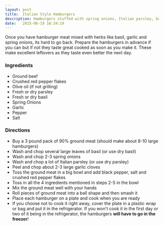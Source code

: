 ```yaml
---
layout: post
title:  Italian Style Hamburgers
description: Hamburgers stuffed with spring onions, Italian parsley, basil and garlic.
date:   2015-06-19 16:34:19
---
```


Once you have hamburger meat mixed with herbs like basil, garlic and spring onions, its hard to go back. Prepare the hamburgers in advance if you can but if not they taste great cooked as soon as you make it. These make excellent leftovers as they taste even better the next day.

### Ingredients

- Ground beef
- Crushed red pepper flakes
- Olive oil (if not grilling)
- Fresh or dry parsley
- Fresh or dry basil
- Spring Onions
- Garlic
- Pepper
- Salt

### Directions

- Buy a 3 pound pack of 90% ground meat (should make about 8-10 large hamburgers)
- Wash and chop several large leaves of basil (or use dry basil)
- Wash and chop 2-3 spring onions
- Wash and chop a lot of Italian parsley (or use dry parsley)
- Peel and chop about 2-3 large garlic cloves
- Toss the ground meat in a big bowl and add black pepper, salt and crushed red pepper flakes
- Toss in all the 4 ingredients mentioned in steps 2-5 in the bowl
- Mix the ground meat well with your hands
- Roll pieces of ground meat into a ball shape and then smash it
- Place each hamburger on a plate and cook when you are ready
- If you choose not to cook it right away, cover the plate in a plastic wrap or bag and put it in the refrigerator. If you won't cook it in the first day or two of it being in the refrigerator, the hamburgers **will have to go in the freezer**!
